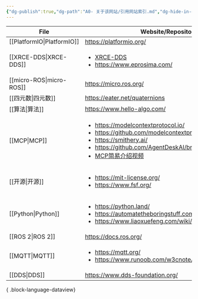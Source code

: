 ```yaml
---
{"dg-publish":true,"dg-path":"A0- 关于该网站/引用网站索引.md","dg-hide-in-graph":true,"permalink":"/A0- 关于该网站/引用网站索引/","hideInGraph":true,"dgPassFrontmatter":true,"noteIcon":"","created":"2025-05-01T02:12:34.920+08:00","updated":"2025-05-03T10:45:22.254+08:00"}
---
```



| File                          | Website/Repository                                                                                                                                                                                                                                                                                                                     |
| ----------------------------- | -------------------------------------------------------------------------------------------------------------------------------------------------------------------------------------------------------------------------------------------------------------------------------------------------------------------------------------- |
| [[PlatformIO\|PlatformIO]] | https://platformio.org/                                                                                                                                                                                                                                                                                                                |
| [[XRCE-DDS\|XRCE-DDS]]     | <ul><li>[XRCE-DDS](https://micro-xrce-dds.docs.eprosima.com/en/latest/index.html)</li><li>https://www.eprosima.com/</li></ul>                                                                                                                                                                                                          |
| [[micro-ROS\|micro-ROS]]   | https://micro.ros.org/                                                                                                                                                                                                                                                                                                                 |
| [[四元数\|四元数]]               | https://eater.net/quaternions                                                                                                                                                                                                                                                                                                          |
| [[算法\|算法]]                 | https://www.hello-algo.com/                                                                                                                                                                                                                                                                                                            |
| [[MCP\|MCP]]               | <ul><li>https://modelcontextprotocol.io/</li><li>https://github.com/modelcontextprotocol/servers</li><li>https://smithery.ai/</li><li>https://github.com/AgentDeskAI/browser-tools-mcp</li><li>[MCP简易介绍视频](https://www.bilibili.com/video/BV1AnQNYxEsy/?spm_id_from=333.1391.0.0&vd_source=dba046a94f2c543cbb2a7f7c4747fe67)</li></ul> |
| [[开源\|开源]]                 | <ul><li>https://mit-license.org/</li><li>https://www.fsf.org/</li></ul>                                                                                                                                                                                                                                                                |
| [[Python\|Python]]         | <ul><li>https://python.land/</li><li>https://automatetheboringstuff.com/#toc</li><li>https://www.liaoxuefeng.com/wiki/1016959663602400</li></ul>                                                                                                                                                                                       |
| [[ROS 2\|ROS 2]]           | https://docs.ros.org/                                                                                                                                                                                                                                                                                                                  |
| [[MQTT\|MQTT]]             | <ul><li>https://mqtt.org/</li><li>https://www.runoob.com/w3cnote/mqtt-intro.html</li></ul>                                                                                                                                                                                                                                             |
| [[DDS\|DDS]]               | https://www.dds-foundation.org/                                                                                                                                                                                                                                                                                                        |

{ .block-language-dataview}

